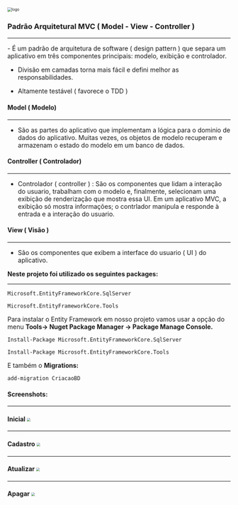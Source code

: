 <img src="D:\PROJETOS\C#\M-V-C\Model-View-Controller\wwwroot\img\img.png" alt="logo" style="zoom:60%;" />

### **Padrão Arquitetural MVC ( Model - View - Controller )**

<hr>
- É um padrão de arquitetura de software ( design pattern ) que separa um aplicativo em três componentes principais: modelo, exibição e controlador.

- Divisão em camadas torna mais fácil e defini melhor as responsabilidades.

- Altamente testável ( favorece o TDD )




#### Model ( Modelo)

------

- São as partes do aplicativo que implementam a lógica para o dominio de dados do aplicativo. Muitas vezes, os objetos de modelo recuperam e armazenam o estado do modelo em um banco de dados.



#### Controller ( Controlador)

------

- Controlador ( controller ) : São os componentes que lidam a interação do usuario, trabalham com o modelo e, finalmente, selecionam uma exibição de renderização que mostra essa UI. Em um aplicativo MVC, a exibição só mostra informações; o contrlador manipula e responde à entrada e a interação do usuario.



#### View ( Visão )

------

- São os componentes que exibem a interface do usuario ( UI ) do aplicativo.





**Neste projeto foi utilizado os seguintes packages:**

------



```
Microsoft.EntityFrameworkCore.SqlServer

Microsoft.EntityFrameworkCore.Tools
```




Para instalar o Entity Framework em nosso projeto vamos usar a opção do menu **Tools-> Nuget Package Manager ->  Package Manage Console.**

```
Install-Package Microsoft.EntityFrameworkCore.SqlServer

Install-Package Microsoft.EntityFrameworkCore.Tools
```

E também o **Migrations:**

```
add-migration CriacaoBD
```



#### Screenshots:

------

#### Inicial				 <img src="D:\PROJETOS\C#\M-V-C\Model-View-Controller\wwwroot\img\Index.png" style="zoom:50%;" />

------

#### Cadastro			<img src="D:\PROJETOS\C#\M-V-C\Model-View-Controller\wwwroot\img\Inclusao.png" style="zoom:50%;" />

------

#### Atualizar			 <img src="D:\PROJETOS\C#\M-V-C\Model-View-Controller\wwwroot\img\Atualizar.png" style="zoom:50%;" />

------

#### Apagar				 <img src="D:\PROJETOS\C#\M-V-C\Model-View-Controller\wwwroot\img\Apagar.png" style="zoom:50%;" />





